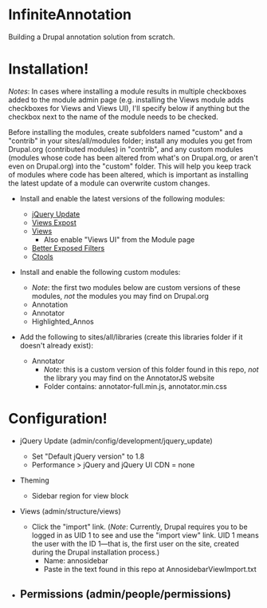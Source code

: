 # InfiniteAnnotation
Building a Drupal annotation solution from scratch.

# Installation!
*Notes*: In cases where installing a module results in multiple checkboxes added to the module admin page (e.g. installing the Views module adds checkboxes for Views and Views UI), I'll specify below if anything but the checkbox next to the name of the module needs to be checked.

Before installing the modules, create subfolders named "custom" and a "contrib" in your sites/all/modules folder; install any modules you get from Drupal.org (contributed modules) in "contrib", and any custom modules (modules whose code has been altered from what's on Drupal.org, or aren't even on Drupal.org) into the "custom" folder. This will help you keep track of modules where code has been altered, which is important as installing the latest update of a module can overwrite custom changes.

- Install and enable the latest versions of the following modules:
  - [jQuery Update](https://www.drupal.org/project/jquery_update)
  - [Views Expost](https://www.drupal.org/project/views_expost)
  - [Views](https://www.drupal.org/project/views)
    - Also enable "Views UI" from the Module page
  - [Better Exposed Filters](https://www.drupal.org/project/better_exposed_filters)
  - [Ctools](https://www.drupal.org/project/ctools)
  
- Install and enable the following custom modules:
    - *Note*: the first two modules below are custom versions of these modules, *not* the modules you may find on Drupal.org
  - Annotation
  - Annotator
  - Highlighted_Annos
  
- Add the following to sites/all/libraries (create this libraries folder if it doesn't already exist):
  - Annotator
    - *Note*: this is a custom version of this folder found in this repo, *not* the library you may find on the AnnotatorJS website
    - Folder contains: annotator-full.min.js, annotator.min.css
    
# Configuration!

- jQuery Update (admin/config/development/jquery_update)
  - Set "Default jQuery version" to 1.8
  - Performance > jQuery and jQuery UI CDN = none

- Theming
  - Sidebar region for view block
  
- Views (admin/structure/views)
  - Click the "import" link. (*Note*: Currently, Drupal requires you to be logged in as UID 1 to see and use the "import view" link. UID 1 means the user with the ID 1—that is, the first user on the site, created during the Drupal installation process.)
    - Name: annosidebar
    - Paste in the text found in this repo at AnnosidebarViewImport.txt

- Permissions (admin/people/permissions)
  - 
